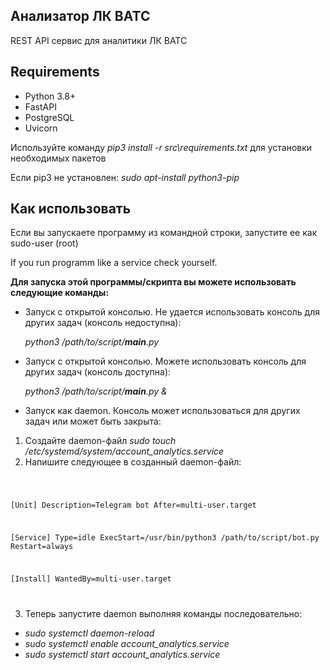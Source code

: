 <h2>Анализатор ЛК ВАТС</h2>

 REST API сервис для аналитики ЛК ВАТС

<h2>Requirements</h2>

 - Python 3.8+
 - FastAPI
 - PostgreSQL
 - Uvicorn

 Используйте команду *pip3 install -r src\requirements.txt* для установки необходимых пакетов

 Если pip3 не установлен: *sudo apt-install python3-pip*

<h2>Как использовать</h2>
 
Если вы запускаете программу из командной строки, запустите ее как sudo-user (root)
 
If you run programm like a service check yourself.
 
**Для запуска этой программы/скрипта вы можете использовать следующие команды:**
 
- Запуск с открытой консолью. Не удается использовать консоль для других задач (консоль недоступна):

  *python3 /path/to/script/__main__.py*

- Запуск с открытой консолью. Можете использовать консоль для других задач (консоль доступна):

  *python3 /path/to/script/__main__.py &*

- Запуск как daemon. Консоль может использоваться для других задач или может быть закрыта:

1. Создайте daemon-файл *sudo touch /etc/systemd/system/account_analytics.service*
2. Напишите следующее в созданный daemon-файл:

<code>

   [Unit]
    Description=Telegram bot
    After=multi-user.target

   [Service]
    Type=idle
    ExecStart=/usr/bin/python3 /path/to/script/bot.py
    Restart=always

   [Install]
    WantedBy=multi-user.target

</code>
    
3. Теперь запустите daemon выполняя команды последовательно:
  
 - *sudo systemctl daemon-reload*
 - *sudo systemctl enable account_analytics.service*
 - *sudo systemctl start account_analytics.service*
